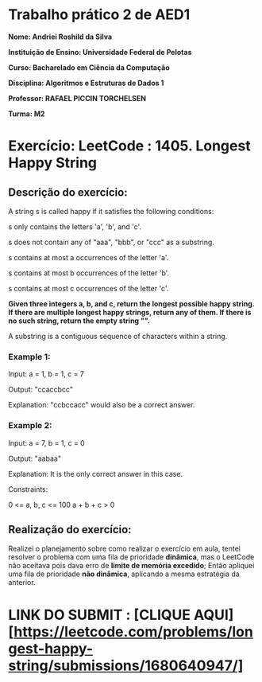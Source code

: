 # Trabalho prático 2 de AED1

**Nome: Andriei Roshild da Silva**

**Instituição de Ensino: Universidade Federal de Pelotas**

**Curso: Bacharelado em Ciência da Computação**

**Disciplina: Algoritmos e Estruturas de Dados 1**

**Professor: RAFAEL PICCIN TORCHELSEN**

**Turma: M2**

# Exercício: LeetCode : 1405. Longest Happy String
## Descrição do exercício:
A string s is called happy if it satisfies the following conditions:

s only contains the letters 'a', 'b', and 'c'.

s does not contain any of "aaa", "bbb", or "ccc" as a substring.

s contains at most a occurrences of the letter 'a'.

s contains at most b occurrences of the letter 'b'.

s contains at most c occurrences of the letter 'c'.

**Given three integers a, b, and c, return the longest possible happy string. If there are multiple longest happy strings, return any of them. If there is no such string, return the empty string "".**

A substring is a contiguous sequence of characters within a string.

### **Example 1:**

Input: a = 1, b = 1, c = 7

Output: "ccaccbcc"

Explanation: "ccbccacc" would also be a correct answer.

### **Example 2:**

Input: a = 7, b = 1, c = 0

Output: "aabaa"

Explanation: It is the only correct answer in this case.

Constraints:

0 <= a, b, c <= 100
a + b + c > 0

## Realização do exercício:

Realizei o planejamento sobre como realizar o exercício em aula, tentei resolver o problema com uma fila de prioridade **dinâmica**, mas o LeetCode não aceitava pois dava erro de **limite de memória excedido**;
Então apliquei uma fila de prioridade **não dinâmica**, aplicando a mesma estratégia da anterior.

# LINK DO SUBMIT : [CLIQUE AQUI] [https://leetcode.com/problems/longest-happy-string/submissions/1680640947/]
